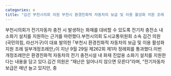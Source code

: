 ```yaml
---
categories: e
title: "김건 부천시의회 의원 부천시 환경친화적 자동차의 보급 및 이용 활성화 지원 조례 일부개정안 대표 발의"
---
```

부천시의회가 전기자동차 충전 시 발생하는 화재를 대비할 수 있도록 전기차 충전소 내 소화기 설치를 지원하는 근거를 마련했다.부천시의회 도시교통위원회 소속 김건 의원(국민의힘, 라선거구)이 대표 발의한 ｢부천시 환경친화적 자동차의 보급 및 이용 활성화 지원 조례 일부개정조례안｣이 지난 9월 29일 제262회 제1차 정례회를 통과했다.이번 개정조례안은 환경친화적 자동차의 전기 충전시설 내 화재 진압용 소화기 설치를 지원한다는 내용을 담고 있다.김건 의원은 “재난은 일어나지 않으면 모른다”라며, “전기자동차 보급은 매년 늘고 있지만, 충